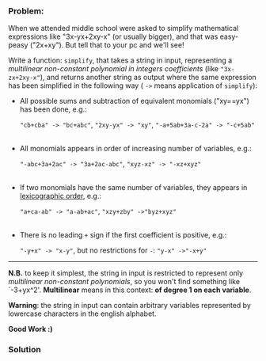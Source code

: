 ### Problem:
<!---
For translators: sorry if I am a noob with markdown (it's my very first time...). You are invited to make all the changes you think are needed
-->
<p>When we attended middle school were asked to simplify mathematical expressions like &quot;3x-yx+2xy-x&quot; (or usually bigger), and that was easy-peasy (&quot;2x+xy&quot;). But tell that to your pc and we&apos;ll see! <br></p>
<p>Write a function: <code>simplify</code>, that takes a string in input, representing a <em>multilinear non-constant polynomial in integers coefficients</em> (like <code>&quot;3x-zx+2xy-x&quot;</code>), and returns another string as output where the same expression has been simplified in the following way ( <code>-&gt;</code> means application of <code>simplify</code>):</p>
<ul>
<li>All possible sums and subtraction of equivalent monomials (&quot;xy==yx&quot;) has been done, e.g.:<br> <p><code>&quot;cb+cba&quot; -&gt; &quot;bc+abc&quot;</code>, <code>&quot;2xy-yx&quot; -&gt; &quot;xy&quot;</code>, <code>&quot;-a+5ab+3a-c-2a&quot; -&gt; &quot;-c+5ab&quot;</code>
<br><br></p></li>
<li>All monomials appears in order of increasing number of variables, e.g.:<br> <p><code>&quot;-abc+3a+2ac&quot; -&gt; &quot;3a+2ac-abc&quot;</code>, <code>&quot;xyz-xz&quot; -&gt; &quot;-xz+xyz&quot;</code>
<br><br> </p></li>
<li>If two monomials have the same number of variables, they appears in <a href="https://en.wikipedia.org/wiki/Lexicographical_order" target="_blank">lexicographic order</a>, e.g.:<br> <p><code>&quot;a+ca-ab&quot; -&gt; &quot;a-ab+ac&quot;</code>, <code>&quot;xzy+zby&quot; -&gt;&quot;byz+xyz&quot;</code>
<br><br>  </p></li>
<li>There is no leading <code>+</code> sign if the first coefficient is positive, e.g.:<br> <p><code>&quot;-y+x&quot; -&gt; &quot;x-y&quot;</code>, but no restrictions for <code>-</code>:  <code>&quot;y-x&quot; -&gt;&quot;-x+y&quot;</code></p></li>
</ul>
<hr>
<p><strong>N.B.</strong> to keep it simplest, the string in input is restricted to represent only <em>multilinear non-constant polynomials</em>, so you won&apos;t find something like `-3+yx^2&apos;. <strong>Multilinear</strong> means in this context: <strong>of degree 1 on each variable</strong>.</p>
<p><strong>Warning</strong>: the string in input can contain arbitrary variables represented by lowercase characters in the english alphabet.</p>
<p><strong>Good Work :)</strong></p>

### Solution